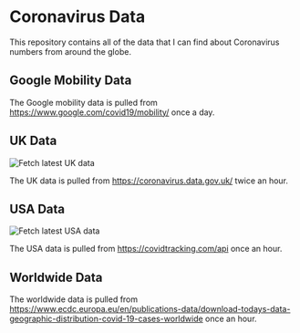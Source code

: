 # Coronavirus Data

This repository contains all of the data that I can find about Coronavirus numbers from around the globe.

## Google Mobility Data

The Google mobility data is pulled from https://www.google.com/covid19/mobility/ once a day.

## UK Data
![Fetch latest UK data](https://github.com/rvaughan/coronavirus-data/workflows/Fetch%20latest%20UK%20data/badge.svg)

The UK data is pulled from https://coronavirus.data.gov.uk/ twice an hour.

## USA Data
![Fetch latest USA data](https://github.com/rvaughan/coronavirus-data/workflows/Fetch%20latest%20USA%20data/badge.svg)

The USA data is pulled from https://covidtracking.com/api once an hour.

## Worldwide Data

The worldwide data is pulled from https://www.ecdc.europa.eu/en/publications-data/download-todays-data-geographic-distribution-covid-19-cases-worldwide once an hour.
